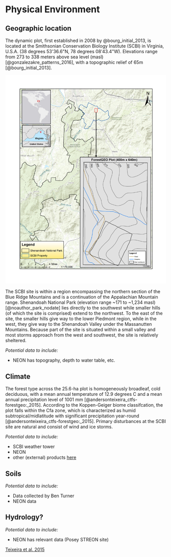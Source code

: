 # Physical Environment

## Geographic location
The dynamic plot, first established in 2008 by @bourg_initial_2013, is located at the Smithsonian Conservation Biology Institute (SCBI) in Virginia, U.S.A. (38 degrees 53'36.6"N, 78 degrees 08'43.4"W). Elevations range from 273 to 338 meters above sea level (masl) [@gonzalezakre_patterns_2016], with a topographic relief of 65m [@bourg_initial_2013]. 

![*Map of SCBI site relative to regional topography. Elevation labels in the grid are in masl.*](maps_figures_tables/ch_2_maps/plot_location.jpg)

The SCBI site is within a region encompassing the northern section of the Blue Ridge Mountains and is a continuation of the Appalachian Mountain range. Shenandoah National Park (elevation range ~171 to ~1,234 masl) [@noauthor_park_nodate] lies directly to the southwest while smaller hills (of which the site is comprised) extend to the northwest. To the east of the site, the smaller hills give way to the lower Piedmont region, while in the west, they give way to the Shenandoah Valley under the Massanutten Mountains. Because part of the site is situated within a small valley and most storms approach from the west and southwest, the site is relatively sheltered.

*Potential data to include:*
- NEON has topography, depth to water table, etc.

## Climate
The forest type across the 25.6-ha plot is homogeneously broadleaf, cold deciduous, with a mean annual temperature of 12.9 degrees C and a mean annual precipitation level of 1001 mm [@andersonteixeira_ctfs-forestgeo:_2015]. According to the Koppen-Geiger biome classifcation, the plot falls within the Cfa zone, which is characterized as humid subtropical/midlatitude with significant precipitation year-round [@andersonteixeira_ctfs-forestgeo:_2015]. Primary disturbances at the SCBI site are natural and consist of wind and ice storms.

*Potential data to include:*
- SCBI weather tower
- NEON
- other (external) products [here](https://github.com/forestgeo/Climate/tree/master/Met_Station_Data/SCBI)

## Soils
*Potential data to include:*
- Data collected by Ben Turner
- NEON data

## Hydrology?
*Potential data to include:*
- NEON has relevant data (Posey STREON site)

[Teixeira et al. 2015](https://onlinelibrary.wiley.com/doi/epdf/10.1111/gcb.12712)
